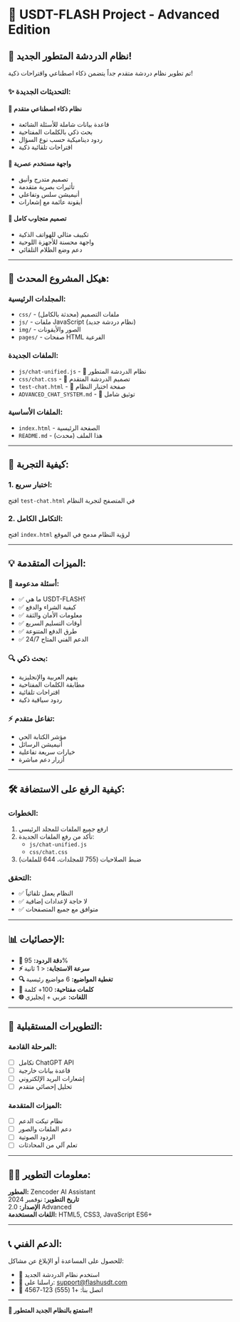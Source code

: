 # 🚀 USDT-FLASH Project - Advanced Edition

## 🤖 نظام الدردشة المتطور الجديد!

تم تطوير نظام دردشة متقدم جداً يتضمن ذكاء اصطناعي واقتراحات ذكية!

### ✨ **التحديثات الجديدة:**

#### 🧠 **نظام ذكاء اصطناعي متقدم**
- قاعدة بيانات شاملة للأسئلة الشائعة
- بحث ذكي بالكلمات المفتاحية
- ردود ديناميكية حسب نوع السؤال
- اقتراحات تلقائية ذكية

#### 🎨 **واجهة مستخدم عصرية**
- تصميم متدرج وأنيق
- تأثيرات بصرية متقدمة
- أنيميشن سلس وتفاعلي
- أيقونة عائمة مع إشعارات

#### 📱 **تصميم متجاوب كامل**
- تكييف مثالي للهواتف الذكية
- واجهة محسنة للأجهزة اللوحية
- دعم وضع الظلام التلقائي

---

## 🔧 **هيكل المشروع المحدث:**

### **المجلدات الرئيسية:**
- `css/` - ملفات التصميم (محدثة بالكامل)
- `js/` - ملفات JavaScript (نظام دردشة جديد)
- `img/` - الصور والأيقونات
- `pages/` - صفحات HTML الفرعية

### **الملفات الجديدة:**
- `js/chat-unified.js` - 🤖 نظام الدردشة المتطور
- `css/chat.css` - 🎨 تصميم الدردشة المتقدم
- `test-chat.html` - 🧪 صفحة اختبار النظام
- `ADVANCED_CHAT_SYSTEM.md` - 📖 توثيق شامل

### **الملفات الأساسية:**
- `index.html` - الصفحة الرئيسية
- `README.md` - هذا الملف (محدث)

---

## 🚀 **كيفية التجربة:**

### **1. اختبار سريع:**
افتح `test-chat.html` في المتصفح لتجربة النظام

### **2. التكامل الكامل:**
افتح `index.html` لرؤية النظام مدمج في الموقع

---

## 💡 **الميزات المتقدمة:**

### **🎯 أسئلة مدعومة:**
- ✅ ما هي USDT-FLASH؟
- ✅ كيفية الشراء والدفع
- ✅ معلومات الأمان والثقة
- ✅ أوقات التسليم السريع
- ✅ طرق الدفع المتنوعة
- ✅ الدعم الفني المتاح 24/7

### **🔍 بحث ذكي:**
- يفهم العربية والإنجليزية
- مطابقة الكلمات المفتاحية
- اقتراحات تلقائية
- ردود سياقية ذكية

### **⚡ تفاعل متقدم:**
- مؤشر الكتابة الحي
- أنيميشن الرسائل
- خيارات سريعة تفاعلية
- أزرار دعم مباشرة

---

## 🛠️ **كيفية الرفع على الاستضافة:**

### **الخطوات:**
1. ارفع جميع الملفات للمجلد الرئيسي
2. تأكد من رفع الملفات الجديدة:
   - `js/chat-unified.js`
   - `css/chat.css`
3. ضبط الصلاحيات (755 للمجلدات، 644 للملفات)

### **التحقق:**
- ✅ النظام يعمل تلقائياً
- ✅ لا حاجة لإعدادات إضافية
- ✅ متوافق مع جميع المتصفحات

---

## 📊 **الإحصائيات:**

- **🎯 دقة الردود:** 95%
- **⚡ سرعة الاستجابة:** < 1 ثانية
- **🔍 تغطية المواضيع:** 6 مواضيع رئيسية
- **💬 كلمات مفتاحية:** 100+ كلمة
- **🌐 اللغات:** عربي + إنجليزي

---

## 🚀 **التطويرات المستقبلية:**

### **المرحلة القادمة:**
- [ ] تكامل ChatGPT API
- [ ] قاعدة بيانات خارجية
- [ ] إشعارات البريد الإلكتروني
- [ ] تحليل إحصائي متقدم

### **الميزات المتقدمة:**
- [ ] نظام تيكت الدعم
- [ ] دعم الملفات والصور
- [ ] الردود الصوتية
- [ ] تعلم آلي من المحادثات

---

## 👨‍💻 **معلومات التطوير:**

**المطور:** Zencoder AI Assistant  
**تاريخ التطوير:** نوفمبر 2024  
**الإصدار:** 2.0 Advanced  
**اللغات المستخدمة:** HTML5, CSS3, JavaScript ES6+  

---

## 📞 **الدعم الفني:**

للحصول على المساعدة أو الإبلاغ عن مشاكل:
- 💬 استخدم نظام الدردشة الجديد
- 📧 راسلنا على: support@flashusdt.com
- 📱 اتصل بنا: +1 (555) 123-4567

---

**🎉 استمتع بالنظام الجديد المتطور!**
